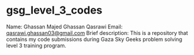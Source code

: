 # gsg_level_3_codes
Name: Ghassan Majed Ghassan Qasrawi
Email: qasrawi.ghassan03@gmail.com
Brief description: This is a repository that contains my code submissions during Gaza Sky Geeks problem solving level 3 training program.
